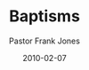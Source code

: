---
lunr: "true"
title: "Baptisms"
author: "Pastor Frank Jones"
postDate: "02-07-2010"
date: 2010-02-07
category: "sermons"
slug: "2010/02/Baptisms"
icon: microphone
audioLink: "Baptisms"
tags: [baptism]
mp3: "Baptisms/02072010.mp3"
ogg: "Baptisms/02072010.ogg"
linkurl: "https://archive.org/download/Baptisms/Baptisms_files.xml"
ipath: "https://archive.org/download/Baptisms/02072010.mp3"
layout: sermon.html
---